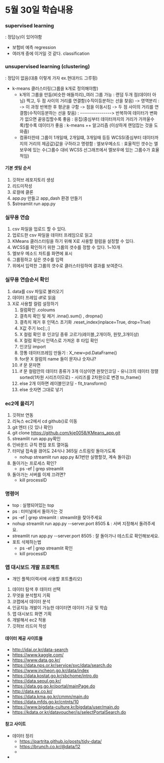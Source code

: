 # 5월 30일 학습내용

### supervised learning
  : 정답(y)이 있어야함
- 보험비 예측 regression
- 여러개 중에 이거일 것 같다. classification

### unsupervised learning (clustering)
  : 정답이 없음(대충 이렇게 가자 ex.현대카드 그루핑)
 - k-means 클러스터링(그룹을 k개로 정의해야함)
    - k개의 그룹을 만듬(비슷한 애들끼리)_여러 그룹 가능
      : 랜덤 두개 점(데이터 아님) 찍고, 두 점 사이의 거리를 연결함(수직이등분하는 선을 찾음) -> 영역분리
      : -> 이 과정 반복한 후 평균을 구함 -> 점을 이동시킴 -> 두 점 사이의 거리를 연결함(수직이등분하는 선을 찾음)
      : ----------------> 반복하여 데이터가 변화가 없으면 끝응집할수록 좋음
      : 응집(중심부터 데이터까지의 거리가 가까울수록)할수록 데이터가 좋음
      : k-means ++ 알고리즘 (이상하게 랜덤잡는 것을 도와줌)
    - 컴퓨터한테 그룹이 1개일때, 2개일떄, 3개일때 등등 WCSS(중심부터 데이터까지의 거리의 제곱값)값을 구하라고 명령함
      : 엘보우메소드 : 효울적인 갯수는 엘보우에 있는 수(그룹수 대비 WCSS 선그래프에서 엘보우에 있는 그룹수가 효율적임)
   
#### 기본 셋팅 순서
1. 깃허브 레포지토리 생성
2. 리드미작성
3. 로컬에 클론
4. app.py 만들고 app_dash 환경 만들기
5. $streamlit run app.py 

### 실무용 연습
1. csv 파일을 업로드 할 수 있다.
2. 업로드한 csv 파일을 데이터 프레임으로 읽고
3. KMeans 클러스터링을 하기 위해 X로 사용할 컬럼을 설정할 수 있다.
4. WCSS를 확인하기 위한 그룹의 갯수를 정할 수 있다. 1~10개
5. 엘보우 메소드 차트를 화면에 표시
6. 그룹핑하고 싶은 갯수를 입력
7. 위에서 입력한 그룹의 갯수로 클러스터링하여 결과를 보여준다.


### 실무용 연습순서 확인
1. data를 csv 파일로 불러오기
2. 데이터 프레임 df로 읽음
3. X로 사용할 컬럼 설정하기
   1. 컬럼확인 .coloums
   2. 결측치 확인 및 제거 .inna().sum() , dropna()
   3. 결측치 제거 후 인덱스 초기화 .reset_index(inplace=True, drop=True)
   4. X값 주기 loc[:,:]
   5. X 컬럼 확인 후 인코딩 종류 고르기(레이블_2개이하, 원핫_3개이상)
   6. X 컬럼 확인시 인덱스로 가져온 후 타입 확인
   7. 인코딩 import
   8. 깡통 데이터프레임 만들기 : X_new=pd.DataFrame()
   9. for문 X 컬럼의 name 들이 문자냐 숫자냐?
   10. if 문 문자면 
      1. if 문 컬럼안의 데이터 종류가 3개 이상이면 원핫인코딩
        - 유니크의 데이터 정렬 sorted(1차원 시리즈이므로)
        - 시리즈를 2차원으로 변경 to_frame()
      2.  else 2개 이하면 레이블인코딩
        - fit_transform()
   11. else 숫자면 그대로 넣기


### ec2에 올리기
1. 깃허브 연동
2. 리눅스 ec2에서 cd github()로 이동
3. git 엔터 (깃 있나 확인)
4. git clone https://github.com/kje0058/KMeans_app.git
5. streamlit run app.py확인
6. 인바운드 규칙 편집 포트 열어둠
7. 터미널 접속을 끊어도 24식나 365일 스트림릿 돌아가도록
   - nohup streamlit run app.py &(1번만 실행할것, 계속 돌아감)
8. 돌아가는 프로세스 확인?
   - ps -ef | grep streamlit
9. 돌아가는 서버를 이제 끄려면?
   - kill processID

### 명령어
- top : 실행되어있는 top
- ps : 터미널에서 돌아가는 것
- ps -ef | grep streamlit : streamlit을 찾아주세요
- nohup streamlit run app.py --server.port 8505 & : 서버 지정해서 돌려주세요.
- streamlit run app.py --server.port 8505 : 잘 돌아가나 테스트로 확인해보세요.
- 포트 삭제하는법
  - ps -ef | grep streamlit 확인
  - kill processID


### 앱 대시보드 개발 프로젝트
- 개인 플젝(이력서에 사용할 포트폴리오)
  
1. 데이터 탐색 후 데이터 선택
2. 무엇을 분석할지 기획
3. 코랩에서 데이터 분석
4. 인공지능 개발이 가능한 데이터면 데이터 가공 및 학습
5. 앱 대시보드 화면 기획
6. 개발해서 ec2 적용
7. 깃허브 리드미 작성

#### 데이터 제공 사이트들
- http://idai.or.kr/data-search
- https://www.kaggle.com/
- https://www.data.go.kr/
- https://data.nps.or.kr/service/svc/data/search.do
- https://www.incheon.go.kr/data/index
- https://data.kostat.go.kr/sbchome/intro.do
- https://data.seoul.go.kr/
- https://data.gg.go.kr/portal/mainPage.do
- http://data.ex.co.kr/
- https://data.kma.go.kr/cmmn/main.do
- https://data.mfds.go.kr/cntnts/10
- https://www.bigdata-culture.kr/bigdata/user/main.do
- https://kdata.or.kr/datavoucher/is/selectPortalSearch.do


#### 참고 사이트
- 데이터 정리
  - https://partrita.github.io/posts/tidy-data/
  - https://brunch.co.kr/@data/12
  - 
- 
